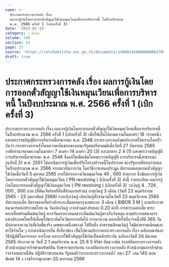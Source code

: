 ```yaml
---
name: >-
  ประกาศกระทรวงการคลัง เรื่อง
  ผลการกู้เงินโดยการออกตั๋วสัญญาใช้เงินหมุนเวียนเพื่อการบริหารหนี้ ในปีงบประมาณ
  พ.ศ. 2566 ครั้งที่ 1 (เบิกครั้งที่ 3)
date: '2023-01-19'
category: ง พิเศษ
volume: 140
section: 14
page: 27
source: 'https://ratchakitcha.soc.go.th/documents/140D014S0000000002700.pdf'
draft: true
---
```


# ประกาศกระทรวงการคลัง เรื่อง ผลการกู้เงินโดยการออกตั๋วสัญญาใช้เงินหมุนเวียนเพื่อการบริหารหนี้ ในปีงบประมาณ พ.ศ. 2566 ครั้งที่ 1 (เบิกครั้งที่ 3)

ประกาศกระทรวงการคลัง เรื่อง ผลการกู้เงินโดยการออกตั๋วสัญญาใช้เงินหมุนเวียนเพื่อการบริหารหนี้ ในปีงบประมาณ พ.ศ. 2566 ครั้งที่ 1 (เบิกครั้งที่ 3) เพื่อให้เป็นไปตามความในมาตรา 16 วรรคหนึ่ง แห่งพระราชบัญญัติการบริหารหนี้สาธารณะ พ.ศ. 2548 กระทรวงการคลังขอประกาศให้ทราบโดยทั่วกันว่า กระทรวงการคลังโดยความเห็นชอบของคณะรัฐมนตรีตามมติเมื่อวันที่ 27 กันยายน 2565 อาศัยอำนาจตามความในมาตรา 7 มาตรา 14 มาตรา 20 (3) และมาตรา 2 4 (1) แห่งพระราชบัญญัติการบริหารหนี้สาธารณะ พ.ศ. 2548 ซึ่งแก้ไขเพิ่มเติมโดยพระราชบัญญัติ การบริหารหนี้สาธารณะ (ฉบับที่ 2) พ.ศ. 2551 ได้ดาเนินการกู้เงินเพื่อปรับโครงสร้างหนี้ในประเทศ ของรัฐบาลที่ครบกำหนด ในปีงบประมาณ พ.ศ. 2566 จากสถาบันการเงิน โดยวิธีการเสนอประมูล อัตราผลตอบแทนตั๋วสัญญาใช้เงินเมื่อวันที่ 5 ตุลาคม 2565 ภายใต้กรอบวงเงินหมุนเวียน 40 , 000 ล้านบาท ซึ่งมีผลการกู้เงินโดยการออกตั๋วสัญญาใช้เงินหมุนเวียน ( PN revolving ) (เบิกครั้งที่ 3) ดังนี้ รายละเอียด ผลการกู้เงินโดยการออกตั๋วสัญญาใช้เงินหมุนเวียน ( PN revolving ) (เบิกครั้งที่ 3) วงเงินกู้ 4 , 724 , 000 , 000 บาท (สี่พันเจ็ดร้อยยี่สิบสี่ล้านบาทถ้วน) อายุเงินกู้ 3 เดือน (วันที่ 23 พฤศจิกายน 2565 - 23 กุมภาพันธ์ 2566) การเบิกเงินกู้ เบิกเงินกู้ทั้งจำนวนในวันที่ 23 พฤศจิกายน 2565 อัตราดอกเบี้ย อัตราดอกเบี้ยอ้างอิงระยะสั้นตลาดกรุงเทพระยะ 3 เดือน ( BIBOR 3 M ) ตามประกาศ ธนาคารแห่งประเทศไทย ณ วันเบิกเงินกู้ บวกส่วนต่างร้อยละ 0.20 ต่อปี การชำระดอกเบี้ย ชาระดอกเบี้ยพร้อมคืนต้นเงินกู้ หากวันครบกาหนดชาระคืนต้นเงินกู้ตรงกับวันหยุด ตามประกาศธนาคารแห่งประเทศไทยให้เลื่อนไปชาระคืนในวันทาการถัดไป การคานวณ ดอกเบี้ยให้ถือว่าหนึ่งปีมี 365 วัน นับตามจานวนวันที่เกิดขึ้นจริง เศษของหนึ่งสตางค์ ให้ปัดทิ้ง ค่าธรรมเนียมเงินกู้ ไม่มีค่าธรรมเนียมและค่าใช้จ่ายใด ๆ การดำเนินการอื่น ที่เกี่ยวข้อง เป็นไปตามประกาศกระทรวงการคลัง เรื่อง หลักเกณฑ์และวิธีปฏิบัติในการออก การโอน และการใช้ตั๋วสัญญาใช้เงินเป็นหลักประกัน ฉบับลงวันที่ 24 มีนาคม 2565 ประกาศ ณ วันที่ 2 1 พฤศจิกายน พ.ศ. 25 6 5 ธีรัชย์ อัตนวาณิช รองปลัดกระทรวงการคลัง หัวหน้ากลุ่มภารกิจด้านทรัพย์สิน รักษาราชการแทน รองปลัดกระทรวงการคลัง หัวหน้ากลุ่มภารกิจด้านรายจ่ายและหนี้สิน ปฏิบัติราชการแทน รัฐมนตรีว่าการกระทรวงการคลัง ้ หนา 27 ่ เลม 140 ตอนพิเศษ 14 ง ราชกิจจานุเบกษา 20 มกราคม 2566
